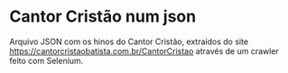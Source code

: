 # Cantor Cristão num json
Arquivo JSON com os hinos do Cantor Cristão, extraídos do site https://cantorcristaobatista.com.br/CantorCristao através de um crawler feito com Selenium.
